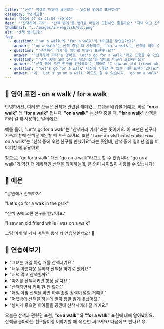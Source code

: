 ```yaml
---
title: "'산책' 영어로 어떻게 표현할까 - 일상을 영어로 표현하기"
category: "영어표현"
date: "2024-07-02 23:56 +09:00"
desc: "'산책하러 가자', '산책 중에'를 영어로 어떻게 표현하면 좋을까요? '저녁 먹고 산책하러 가자', '산책 중에 예쁜 꽃들을 봤어요' 등을 영어로 표현하는 법을 배워봅시다. 다양한 예문을 통해서 연습하고 본인의 표현으로 만들어 보세요."
thumbnail: "../images/in-english/033.png"
alt: "산책 영어표현"
faq:
  - question: "'on a walk'와 'for a walk'의 차이점은 무엇인가요?"
    answer: "'on a walk'는 산책 중일 때 사용하고, 'for a walk'는 산책을 하러 갈 때 사용합니다. 예를 들어, 'I saw an old friend while I was on a walk.'는 '산책 중에 오랜 친구를 만났어요.'라는 의미이고, 'Let's go for a walk.'는 '산책하러 가자.'라는 의미입니다."
  - question: "'산책하러 가자'를 영어로 어떻게 표현하나요?"
    answer: "'산책하러 가자'는 영어로 'Let's go for a walk.'라고 표현할 수 있습니다."
  - question: "'산책 중에 오랜 친구를 만났어요'를 영어로 어떻게 표현하나요?"
    answer: "'산책 중에 오랜 친구를 만났어요'는 영어로 'I saw an old friend while I was on a walk.'라고 표현할 수 있습니다."
  - question: "'Let's go for a walk' 대신에 사용할 수 있는 다른 표현이 있나요?"
    answer: "네, 'Let's go on a walk.'라고도 할 수 있습니다. 'go on a walk'는 약간 더 계획적인 산책을 의미할 수 있지만, 큰 의미 차이 없이 사용할 수 있습니다."
---
```


## 🌟 영어 표현 - on a walk / for a walk

안녕하세요, 여러분! 오늘은 산책과 관련된 재미있는 표현을 배워볼 거예요. 바로 **"on a walk"** 와 **"for a walk"** 입니다. **"on a walk"** 는 산책 중일 때, **"for a walk"** 산책을 하러 갈 때 사용하는 말이에요.

예를 들어, "Let's go for a walk"는 "산책하러 가자"라는 뜻이에요. 이 표현은 친구나 가족과 함께 산책을 제안할 때 자주 쓰여요. 또한 "I saw an old friend while I was on a walk"는 "산책 중에 오랜 친구를 만났어요"라는 뜻인데, 산책 중에 일어난 일을 이야기할 때 유용하죠.

참고로, "go for a walk" 대신 "go on a walk"라고도 할 수 있습니다. "go on a walk"가 약간 더 계획적인 산책을 의미하는데, 큰 의미 차이없이 사용할 수 있습니다!

## 📖 예문

"공원에서 산책하자"

"Let's go for a walk in the park"

"산책 중에 오랜 친구를 만났어요."

"I saw an old friend while I was on a walk"

그럼 이제 몇 가지 예문을 통해 더 연습해볼까요? 🚀

## 💬 연습해보기

<details>
<summary>"그녀는 매일 아침 개를 산책시켜요."</summary>
<span>"She takes her dog for a walk every morning."</span>
</details>

<details>
<summary>"너무 아름다운 날씨라 산책을 하기로 했어요."</summary>
<span>"It was such a beautiful day that I decided to go on a walk."</span>
</details>

<details>
<summary>"저녁 먹고 산책할까?"</summary>
<span>"Can we go for a walk after dinner?"</span>
</details>

<details>
<summary>"아기를 산책시키면 항상 잘 자요."</summary>
<span>"Taking the baby for a walk always helps her fall asleep."</span>
</details>

<details>
<summary>"산책하면서 커피 한 잔 할까?"</summary>
<span>"How about we go for a walk and grab a coffee on the way?"</span>
</details>

<details>
<summary>"매일 아침 산책을 하면 하루 종일 활력이 넘칠 거예요."</summary>
<span>"If you go for a walk every morning, you'll feel more energized throughout the day."</span>
</details>

<details>
<summary>"어젯밤에 산책을 하는데 별이 정말 밝게 빛났어요."</summary>
<span>"When we went on a walk last night, the stars were incredibly bright."</span>
</details>

<details>
<summary>"날씨가 좋으면 아이들을 공원에 산책시키러 갈 거예요."</summary>
<span>"If the weather is nice, we'll take the kids for a walk in the park."</span>
</details>

오늘은 산책과 관련된 표현, **"on a walk"** 와 **"for a walk"** 표현에 대해 알아봤어요. 산책을 좋아하는 친구들이랑 이야기할 때 꼭 한번 써보세요! 다음에 또 만나요 😃.

